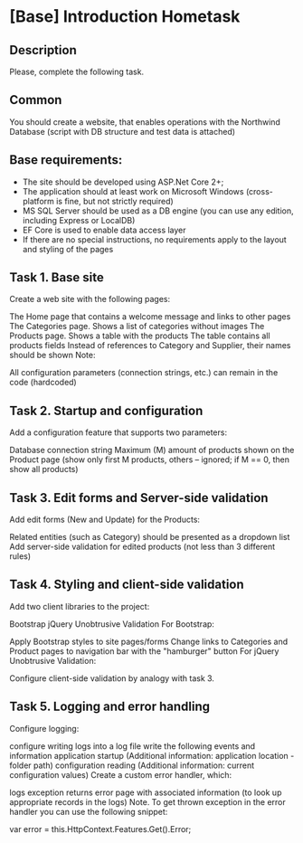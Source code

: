 # [Base] Introduction Hometask

## Description
Please, complete the following task.

## Common

You should create a website, that enables operations with the Northwind Database (script with DB structure and test data is attached)

## Base requirements:

- The site should be developed using ASP.Net Core 2+;
- The application should at least work on Microsoft Windows (cross-platform is fine, but not strictly required) 
- MS SQL Server should be used as a DB engine (you can use any edition, including Express or LocalDB)
- EF Core is used to enable data access layer
- If there are no special instructions, no requirements apply to the layout and styling of the pages

## Task 1. Base site

Create a web site with the following pages:

The Home page that contains a welcome message and links to other pages
The Categories page. Shows a list of categories without images
The Products page. Shows a table with the products 
The table contains all products fields
Instead of references to Category and Supplier, their names should be shown
Note:

All configuration parameters (connection strings, etc.) can remain in the code (hardcoded)

## Task 2. Startup and configuration

Add a configuration feature that supports two parameters:

Database connection string
Maximum (M) amount of products shown on the Product page (show only first M products, others – ignored; if M == 0, then show all products)

## Task 3. Edit forms and Server-side validation

Add edit forms (New and Update) for the Products:

Related entities (such as Category) should be presented as a dropdown list
Add server-side validation for edited products (not less than 3 different rules)

## Task 4. Styling and client-side validation

Add two client libraries to the project:

Bootstrap 
jQuery Unobtrusive Validation
For Bootstrap:

Apply Bootstrap styles to site pages/forms
Change links to Categories and Product pages to navigation bar with the "hamburger" button
For jQuery Unobtrusive Validation:

Configure client-side validation by analogy with task 3.

## Task 5. Logging and error handling

Configure logging:

configure writing logs into a log file
write the following events and information
application startup (Additional information: application location - folder path)
configuration reading (Additional information: current configuration values)
Create a custom error handler, which: 

logs exception
returns error page with associated information (to look up appropriate records in the logs)
Note. To get thrown exception in the error handler you can use the following snippet:

var error = this.HttpContext.Features.Get<IExceptionHandlerFeature>().Error;
